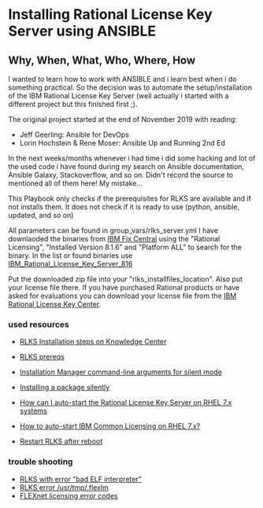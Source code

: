 # Installing Rational License Key Server using ANSIBLE

## Why, When, What, Who, Where, How

I wanted to learn how to work with ANSIBLE and i learn best when i do something practical. So the decision was to automate the setup/installation of the IBM Rational License Key Server (well actually i started with a different project but this finished first ;).

The original project started at the end of November 2019 with reading:

- Jeff Geerling: Ansible for DevOps
- Lorin Hochstein & Rene Moser: Ansible Up and Running 2nd Ed

In the next weeks/months whenever i had time i did some hacking and lot of the used code i have found during my search on Ansible documentation, Ansible Galaxy, Stackoverflow, and so on. Didn't record the source to mentioned all of them here! My mistake...

This Playbook only checks if the prerequisites for RLKS are available and if not installs them. It does not check if it is ready to use (python, ansible, updated, and so on)

All parameters can be found in group_vars/rlks_server.yml
I have downlaoded the binaries from [IBM Fix Central](https://www.ibm.com/support/fixcentral) using the "Rational Licensing", "Installed Version 8.1.6" and "Platform ALL" to search for the binary. 
In the list or found binaries use [IBM_Rational_License_Key_Server_816](https://www.ibm.com/support/fixcentral/swg/doSelectFixes?options.selectedFixes=IBM_Rational_License_Key_Server_816&continue=1)

Put the downloaded zip file into your "rlks_installfiles_location". Also put your license file there.
If you have purchased Rational products or have asked for evaluations you can download your license file from the [IBM Rational License Key Center](https://licensing.subscribenet.com/control/ibmr/login).

### used resources

* [RLKS Installation steps on Knowledge Center](https://www.ibm.com/support/knowledgecenter/SSSTWP_8.1.6/com.ibm.rational.license.doc/topics/c_node_installing.html)
* [RLKS prereqs](https://www.ibm.com/support/knowledgecenter/SSSTWP_8.1.6/com.ibm.rational.license.doc/topics/t_before_install_lic_server_unix.html)

* [Installation Manager command-line arguments for silent mode](https://www.ibm.com/support/knowledgecenter/SSDV2W_1.8.0/com.ibm.silentinstall12.doc/topics/r_silent_inst_cmd_arg.html)
* [Installing a package silently](https://www.ibm.com/support/knowledgecenter/SSDV2W_1.8.5/com.ibm.silentinstall12.doc/topics/t_silent_response_file_install.html)

* [How can I auto-start the Rational License Key Server on RHEL 7.x systems](https://www.ibm.com/support/pages/how-can-i-auto-start-rational-license-key-server-rhel-7x-systems)
* [How to auto-start IBM Common Licensing on RHEL 7.x?](https://www.ibm.com/support/pages/node/881516)
* [Restart RLKS after reboot](https://www.ibm.com/support/knowledgecenter/SSSTWP_8.1.6/com.ibm.rational.license.doc/topics/r_restart_lic_server_unix.html)

### trouble shooting

* [RLKS with error "bad ELF interpreter"](https://www.ibm.com/support/pages/installing-rational-license-key-server-red-hat-enterprise-linux-results-bad-elf-interpreter-error)
* [RLKS error /usr/tmp/.flexlm](https://software.intel.com/en-us/articles/cant-make-directory-usrtmpflexlm)
* [FLEXnet licensing error codes](https://media.3ds.com/support/simulia/public/flexlm108/EndUser/chap13.htm)
